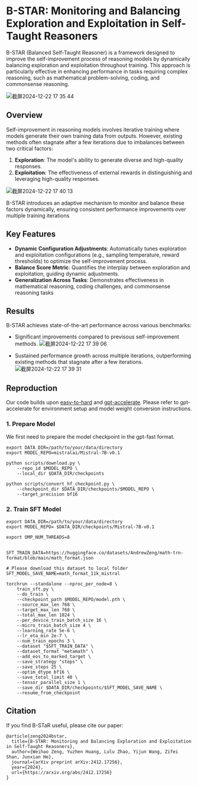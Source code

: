 # B-STAR: Monitoring and Balancing Exploration and Exploitation in Self-Taught Reasoners

B-STAR (Balanced Self-Taught Reasoner) is a framework designed to improve the self-improvement process of reasoning models by dynamically balancing exploration and exploitation throughout training. This approach is particularly effective in enhancing performance in tasks requiring complex reasoning, such as mathematical problem-solving, coding, and commonsense reasoning.


![截屏2024-12-22 17 35 44](https://github.com/user-attachments/assets/fb97aec4-dbfa-45f3-a64a-f3022aeff599)


## Overview

Self-improvement in reasoning models involves iterative training where models generate their own training data from outputs. However, existing methods often stagnate after a few iterations due to imbalances between two critical factors:

1. **Exploration**: The model's ability to generate diverse and high-quality responses.
2. **Exploitation**: The effectiveness of external rewards in distinguishing and leveraging high-quality responses.

![截屏2024-12-22 17 40 13](https://github.com/user-attachments/assets/3970c997-8a9c-4c40-9c7a-4884b4897076)

B-STAR introduces an adaptive mechanism to monitor and balance these factors dynamically, ensuring consistent performance improvements over multiple training iterations


## Key Features

- **Dynamic Configuration Adjustments**: Automatically tunes exploration and exploitation configurations (e.g., sampling temperature, reward thresholds) to optimize the self-improvement process.
- **Balance Score Metric**: Quantifies the interplay between exploration and exploitation, guiding dynamic adjustments.
- **Generalization Across Tasks**: Demonstrates effectiveness in mathematical reasoning, coding challenges, and commonsense reasoning tasks


## Results

B-STAR achieves state-of-the-art performance across various benchmarks:

- Significant improvements compared to previsous self-improvement methods.
![截屏2024-12-22 17 39 06](https://github.com/user-attachments/assets/6fe32096-6099-49df-8824-f912ee31f71d)


- Sustained performance growth across multiple iterations, outperforming existing methods that stagnate after a few iterations.
![截屏2024-12-22 17 39 31](https://github.com/user-attachments/assets/76f35782-6617-4d54-a6ea-f9a89fe0b2bb)

## Reproduction

Our code builds upon [easy-to-hard](https://github.com/Edward-Sun/easy-to-hard/tree/main) and [gpt-accelerate](https://github.com/Edward-Sun/gpt-accelera). Please refer to gpt-accelerate for environment setup and model weight conversion instructions.

### 1. Prepare Model

We first need to prepare the model checkpoint in the gpt-fast format.

```shell
export DATA_DIR=/path/to/your/data/directory
export MODEL_REPO=mistralai/Mistral-7B-v0.1

python scripts/download.py \
    --repo_id $MODEL_REPO \
    --local_dir $DATA_DIR/checkpoints

python scripts/convert_hf_checkpoint.py \
    --checkpoint_dir $DATA_DIR/checkpoints/$MODEL_REPO \
    --target_precision bf16
```

### 2. Train SFT Model

```shell
export DATA_DIR=/path/to/your/data/directory
export MODEL_REPO= $DATA_DIR/checkpoints/Mistral-7B-v0.1

export OMP_NUM_THREADS=8


SFT_TRAIN_DATA=https://huggingface.co/datasets/AndrewZeng/math-trn-format/blob/main/math_format.json

# Please download this dataset to local folder
SFT_MODEL_SAVE_NAME=math_format_11k_mistral

torchrun --standalone --nproc_per_node=8 \
    train_sft.py \
    --do_train \
    --checkpoint_path $MODEL_REPO/model.pth \
    --source_max_len 768 \
    --target_max_len 768 \
    --total_max_len 1024 \
    --per_device_train_batch_size 16 \
    --micro_train_batch_size 4 \
    --learning_rate 5e-6 \
    --lr_eta_min 2e-7 \
    --num_train_epochs 3 \
    --dataset "$SFT_TRAIN_DATA" \
    --dataset_format "metamath" \
    --add_eos_to_marked_target \
    --save_strategy "steps" \
    --save_steps 25 \
    --optim_dtype bf16 \
    --save_total_limit 40 \
    --tensor_parallel_size 1 \
    --save_dir $DATA_DIR/checkpoints/$SFT_MODEL_SAVE_NAME \
    --resume_from_checkpoint
```



## Citation

If you find B-STaR useful, please cite our paper:

```
@article{zeng2024bstar,
  title={B-STAR: Monitoring and Balancing Exploration and Exploitation in Self-Taught Reasoners},
  author={Weihao Zeng, Yuzhen Huang, Lulu Zhao, Yijun Wang, Zifei Shan, Junxian He},
  journal={arXiv preprint arXiv:2412.17256},
  year={2024},
  url={https://arxiv.org/abs/2412.17256}
}
```

  
